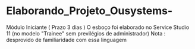 # Elaborando_Projeto_Ousystems-
Módulo Iniciante ( Prazo 3 dias  ) 
O esboço foi elaborado no Service Studio 11 (no modelo "Trainee" sem previlégios de administrador) 
Nota : desprovido de familiaridade com essa linguagem 
